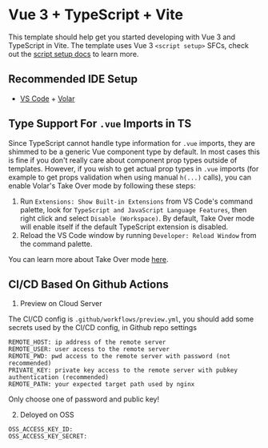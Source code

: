 # Vue 3 + TypeScript + Vite

This template should help get you started developing with Vue 3 and TypeScript in Vite. The template uses Vue 3 `<script setup>` SFCs, check out the [script setup docs](https://v3.vuejs.org/api/sfc-script-setup.html#sfc-script-setup) to learn more.

## Recommended IDE Setup

- [VS Code](https://code.visualstudio.com/) + [Volar](https://marketplace.visualstudio.com/items?itemName=Vue.volar)

## Type Support For `.vue` Imports in TS

Since TypeScript cannot handle type information for `.vue` imports, they are shimmed to be a generic Vue component type by default. In most cases this is fine if you don't really care about component prop types outside of templates. However, if you wish to get actual prop types in `.vue` imports (for example to get props validation when using manual `h(...)` calls), you can enable Volar's Take Over mode by following these steps:

1. Run `Extensions: Show Built-in Extensions` from VS Code's command palette, look for `TypeScript and JavaScript Language Features`, then right click and select `Disable (Workspace)`. By default, Take Over mode will enable itself if the default TypeScript extension is disabled.
2. Reload the VS Code window by running `Developer: Reload Window` from the command palette.

You can learn more about Take Over mode [here](https://github.com/johnsoncodehk/volar/discussions/471).

## CI/CD Based On Github Actions

1. Preview on Cloud Server

The CI/CD config is `.github/workflows/preview.yml`, you should add some secrets used by the CI/CD config, in Github repo settings

```
REMOTE_HOST: ip address of the remote server
REMOTE_USER: user access to the remote server
REMOTE_PWD: pwd access to the remote server with password (not recommended)
PRIVATE_KEY: private key access to the remote server with pubkey authentication (recommended)
REMOTE_PATH: your expected target path used by nginx
```

Only choose one of password and public key!

2. Deloyed on OSS

```
OSS_ACCESS_KEY_ID:
OSS_ACCESS_KEY_SECRET:
```
